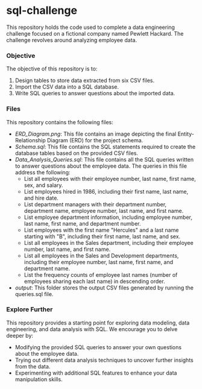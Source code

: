 # sql-challenge

This repository holds the code used to complete a data engineering challenge focused on a fictional company named Pewlett Hackard. The challenge revolves around analyzing employee data.

### Objective

The objective of this repository is to:

1. Design tables to store data extracted from six CSV files. 
2. Import the CSV data into a SQL database.
3. Write SQL queries to answer questions about the imported data.

### Files

This repository contains the following files:

* *ERD_Diagram.png*: This file contains an image depicting the final Entity-Relationship Diagram (ERD) for the project schema.
* *Schema.sql*: This file contains the SQL statements required to create the database tables based on the provided CSV files.
* *Data_Analysis_Queries.sql*: This file contains all the SQL queries written to answer questions about the employee data. The queries in this file address the following:
    * List all employees with their employee number, last name, first name, sex, and salary.
    * List employees hired in 1986, including their first name, last name, and hire date.
    * List department managers with their department number, department name, employee number, last name, and first name.
    * List employee department information, including employee number, last name, first name, and department number.
    * List employees with the first name "Hercules" and a last name starting with "B", including their first name, last name, and sex.
    * List all employees in the Sales department, including their employee number, last name, and first name.
    * List all employees in the Sales and Development departments, including their employee number, last name, first name, and department name.
    * List the frequency counts of employee last names (number of employees sharing each last name) in descending order.
* *output*: This folder stores the output CSV files generated by running the queries.sql file.

### Explore Further

This repository provides a starting point for exploring data modeling, data engineering, and data analysis with SQL. We encourage you to delve deeper by:

* Modifying the provided SQL queries to answer your own questions about the employee data.
* Trying out different data analysis techniques to uncover further insights from the data.
* Experimenting with additional SQL features to enhance your data manipulation skills.